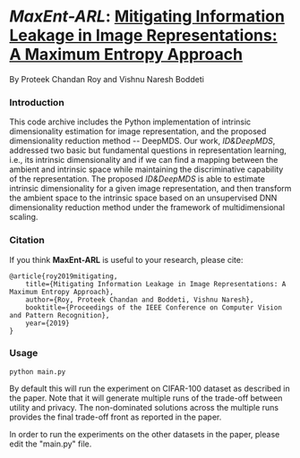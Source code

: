 # *MaxEnt-ARL*: [Mitigating Information Leakage in Image Representations: A Maximum Entropy Approach](https://arxiv.org/abs/arXiv:1904.05514)

By Proteek Chandan Roy and Vishnu Naresh Boddeti

### Introduction

This code archive includes the Python implementation of intrinsic dimensionality estimation for image representation, and the proposed dimensionality reduction method -- DeepMDS. Our work, *ID&DeepMDS*, addressed two basic but fundamental questions in representation learning, i.e., its intrinsic dimensionality and if we can find a mapping between the ambient and intrinsic space while maintaining the discriminative capability of the representation. The proposed *ID&DeepMDS* is able to estimate intrinsic dimensionality for a given image representation, and then transform the ambient space to the intrinsic space based on an unsupervised DNN dimensionality reduction method under the framework of multidimensional scaling.

### Citation

If you think **MaxEnt-ARL** is useful to your research, please cite:

    @article{roy2019mitigating,
        title={Mitigating Information Leakage in Image Representations: A Maximum Entropy Approach},
        author={Roy, Proteek Chandan and Boddeti, Vishnu Naresh},
        booktitle={Proceedings of the IEEE Conference on Computer Vision and Pattern Recognition},
        year={2019}
    }

### Usage
    python main.py

By default this will run the experiment on CIFAR-100 dataset as described in the paper. Note that it will generate multiple runs of the trade-off between utility and privacy. The non-dominated solutions across the multiple runs provides the final trade-off front as reported in the paper.

In order to run the experiments on the other datasets in the paper, please edit the "main.py" file.